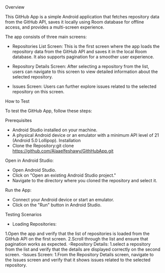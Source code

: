 Overview

This GitHub App is a simple Android application that fetches repository data from the GitHub API, 
saves it locally using Room database for offline access, and provides a multi-screen experience. 

The app consists of three main screens:

- Repositories List Screen: This is the first screen where the app loads the repository data from the 
GitHub API and saves it in the local Room database. It also supports pagination for a smoother user experience.

- Repository Details Screen: After selecting a repository from the list, users can navigate to this 
screen to view detailed information about the selected repository.

- Issues Screen: Users can further explore issues related to the selected repository on this screen.

How to Test

To test the GitHub App, follow these steps:

Prerequisites

- Android Studio installed on your machine.
- A physical Android device or an emulator with a minimum API level of 21 (Android 5.0 Lollipop).
Installation
- Clone the Repository:git clone https://github.com/Alaaelfeshawy/GithHubApp.git

Open in Android Studio:

- Open Android Studio.
- Click on "Open an existing Android Studio project."
- Navigate to the directory where you cloned the repository and select it.

Run the App:

- Connect your Android device or start an emulator.
- Click on the "Run" button in Android Studio.

Testing Scenarios

- Loading Repositories:

1.Open the app and verify that the list of repositories is loaded from the GitHub API on the first screen.
2.Scroll through the list and ensure that pagination works as expected.
-Repository Details:
1.select a repository from the list and verify that the details are displayed correctly on the second screen.
-Issues Screen:
1.From the Repository Details screen, navigate to the Issues screen and verify that it shows issues related to the selected repository.
